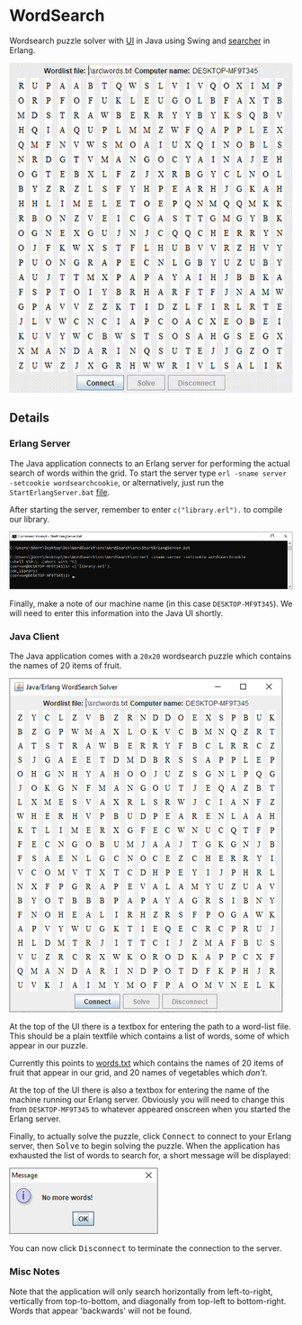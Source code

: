 # WordSearch
Wordsearch puzzle solver with [UI](https://github.com/James-P-D/WordSearch/blob/master/src/WordSearch/src/Main.java) in Java using Swing and [searcher](https://github.com/James-P-D/WordSearch/blob/master/src/WordSearch/src/library.erl) in Erlang.

![Screenshot](https://github.com/James-P-D/WordSearch/blob/master/Screenshot.gif)

## Details

### Erlang Server

The Java application connects to an Erlang server for performing the actual search of words within the grid. To start the server type `erl -sname server -setcookie wordsearchcookie`, or alternatively, just run the `StartErlangServer.bat` [file](https://github.com/James-P-D/WordSearch/blob/master/src/WordSearch/src/StartErlangServer.bat).

After starting the server, remember to enter `c("library.erl").` to compile our library.

![Screenshot](https://github.com/James-P-D/WordSearch/blob/master/StartServer.png)

Finally, make a note of our machine name (in this case `DESKTOP-MF9T345`). We will need to enter this information into the Java UI shortly.

### Java Client

The Java application comes with a `20x20` wordsearch puzzle which contains the names of 20 items of fruit.

![UI](https://github.com/James-P-D/WordSearch/blob/master/UI.png)

At the top of the UI there is a textbox for entering the path to a word-list file. This should be a plain textfile which contains a list of words, some of which appear in our puzzle.

Currently this points to [words.txt](https://github.com/James-P-D/WordSearch/blob/master/src/WordSearch/src/words.txt) which contains the names of 20 items of fruit that appear in our grid, and 20 names of vegetables which *don't*.

At the top of the UI there is also a textbox for entering the name of the machine running our Erlang server. Obviously you will need to change this from `DESKTOP-MF9T345` to whatever appeared onscreen when you started the Erlang server.

Finally, to actually solve the puzzle, click <kbd>Connect</kbd> to connect to your Erlang server, then <kbd>Solve</kbd> to begin solving the puzzle. When the application has exhausted the list of words to search for, a short message will be displayed:

![Complete](https://github.com/James-P-D/WordSearch/blob/master/Complete.png)

You can now click <kbd>Disconnect</kbd> to terminate the connection to the server.

### Misc Notes

Note that the application will only search horizontally from left-to-right, vertically from top-to-bottom, and diagonally from top-left to bottom-right. Words that appear 'backwards' will not be found.
